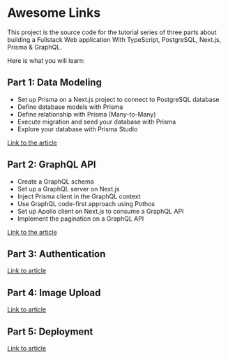 # Awesome Links

This project is the source code for the tutorial series of three parts about building a Fullstack Web application With TypeScript, PostgreSQL, Next.js, Prisma & GraphQL.

Here is what you will learn:

## Part 1: Data Modeling

* Set up Prisma on a Next.js project to connect to PostgreSQL database
* Define database models with Prisma
* Define relationship with Prisma (Many-to-Many)
* Execute migration and seed your database with Prisma
* Explore your database with Prisma Studio

[Link to the article](https://www.prisma.io/blog/fullstack-nextjs-graphql-prisma-oklidw1rhw)

## Part 2: GraphQL API

* Create a GraphQL schema
* Set up a GraphQL server on Next.js
* Inject Prisma client in the GraphQL context
* Use GraphQL code-first approach using Pothos
* Set up Apollo client on Next.js to consume a GraphQL API
* Implement the pagination on a GraphQL API

[Link to the article](https://www.prisma.io/blog/fullstack-nextjs-graphql-prisma-2-fwpc6ds155)

## Part 3: Authentication

[Link to article](https://www.prisma.io/blog/fullstack-nextjs-graphql-prisma-3-clxbrcqppv)

## Part 4: Image Upload

[Link to article](https://www.prisma.io/blog/fullstack-nextjs-graphql-prisma-4-1k1kc83x3v)

## Part 5: Deployment

[Link to article](https://www.prisma.io/blog/fullstack-nextjs-graphql-prisma-5-m2fna60h7c)
